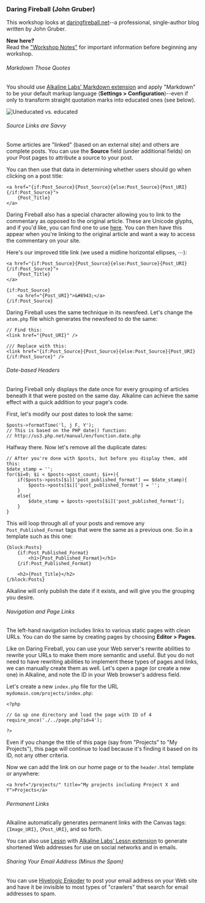 ### Daring Fireball (John Gruber)

This workshop looks at [daringfireball.net](http://www.daringfireball.net)--a professional, single-author blog written by John Gruber.

<div class="note">
	<strong>New here?</strong><br />
	Read the <a href="/guide/workshop/notes/">"Workshop Notes"</a> for important information before beginning any workshop.
</div>

###### Markdown Those Quotes

You should use [Alkaline Labs' Markdown extension](http://www.alkalinelabs.com/#markdown) and apply "Markdown" to be your default markup language (**Settings > Configuration**)--even if only to transform straight quotation marks into educated ones (see below).

![Uneducated vs. educated](/guide/workshop/daring-fireball/educated.png)

###### Source Links are Savvy

Some articles are "linked" (based on an external site) and others are complete posts. You can use the **Source** field (under additional fields) on your Post pages to attribute a source to your post.

You can then use that data in determining whether users should go when clicking on a post title:

	<a href="{if:Post_Source}{Post_Source}{else:Post_Source}{Post_URI}{/if:Post_Source}">
		{Post_Title}
	</a>

Daring Fireball also has a special character allowing you to link to the commentary as opposed to the original article. These are Unicode glyphs, and if you'd like, you can find one to use <a href="http://theorem.ca/~mvcorks/code/charsets/auto.html">here</a>. You can then have this appear when you're linking to the original article and want a way to access the commentary on your site.

Here's our improved title link (we used a midline horizontal ellipses, &#8943;):

	<a href="{if:Post_Source}{Post_Source}{else:Post_Source}{Post_URI}{/if:Post_Source}">
		{Post_Title}
	</a>
	
	{if:Post_Source}
		<a href="{Post_URI}">&#8943;</a>
	{/if:Post_Source}

Daring Fireball uses the same technique in its newsfeed. Let's change the `atom.php` file which generates the newsfeed to do the same:
	
	// Find this:
	<link href="{Post_URI}" />
	
	/// Replace with this:
	<link href="{if:Post_Source}{Post_Source}{else:Post_Source}{Post_URI}{/if:Post_Source}" />


###### Date-based Headers

Daring Fireball only displays the date once for every grouping of articles beneath it that were posted on the same day. Alkaline can achieve the same effect with a quick addition to your page's code.

First, let's modify our post dates to look the same:

	$posts->formatTime('l, j F, Y');
	// This is based on the PHP date() function:
	// http://us3.php.net/manual/en/function.date.php

Halfway there. Now let's remove all the duplicate dates:

	// After you're done with $posts, but before you display them, add this:
	$date_stamp = '';
	for($i=0; $i < $posts->post_count; $i++){
		if($posts->posts[$i]['post_published_format'] == $date_stamp){
			$posts->posts[$i]['post_published_format'] = '';
		}
		else{
			$date_stamp = $posts->posts[$i]['post_published_format'];
		}
	}

This will loop through all of your posts and remove any `Post_Published_Format` tags that were the same as a previous one. So in a template such as this one:

	{block:Posts}
		{if:Post_Published_Format}
			<h1>{Post_Published_Format}</h1>
		{/if:Post_Published_Format}
		
		<h2>{Post_Title}</h2>
	{/block:Posts}

Alkaline will only publish the date if it exists, and will give you the grouping you desire.

###### Navigation and Page Links

The left-hand navigation includes links to various static pages with clean URLs. You can do the same by creating pages by choosing **Editor > Pages**.

Like on Daring Fireball, you can use your Web server's rewrite abilities to rewrite your URLs to make them more semantic and useful. But you do not need to have rewriting abilities to implement these types of pages and links, we can manually create them as well. Let's open a page (or create a new one) in Alkaline, and note the ID in your Web browser's address field.

Let's create a new `index.php` file for the URL `mydomain.com/projects/index.php`:

	<?php
	
	// Go up one directory and load the page with ID of 4
	require_once('./../page.php?id=4');
	
	?>
	
Even if you change the title of this page (say from "Projects" to "My Projects"), this page will continue to load because it's finding it based on its ID, not any other criteria.

Now we can add the link on our home page or to the `header.html` template or anywhere:

	<a href="/projects/" title="My projects including Project X and Y">Projects</a>


###### Permanent Links

Alkaline automatically generates permanent links with the Canvas tags: `{Image_URI}`, `{Post_URI}`, and so forth.

You can also use <a href="http://www.shauninman.com/archive/2009/08/17/less_n">Lessn</a> with <a href="http://www.alkalinelabs.com/#lessn">Alkaline Labs&#8217; Lessn extension</a> to generate shortened Web addresses for use on social networks and in emails.


###### Sharing Your Email Address (Minus the Spam)

You can use [Hivelogic Enkoder](http://hivelogic.com/enkoder/) to post your email address on your Web site and have it be invisible to most types of "crawlers" that search for email addresses to spam.